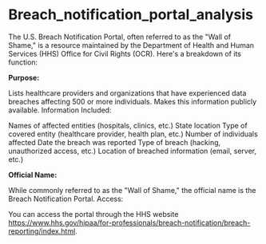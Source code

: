 # Breach_notification_portal_analysis

The U.S. Breach Notification Portal, often referred to as the "Wall of Shame," is a resource maintained by the Department of Health and Human Services (HHS) Office for Civil Rights (OCR). Here's a breakdown of its function:

**Purpose:**

Lists healthcare providers and organizations that have experienced data breaches affecting 500 or more individuals.
Makes this information publicly available.
Information Included:

Names of affected entities (hospitals, clinics, etc.)
State location
Type of covered entity (healthcare provider, health plan, etc.)
Number of individuals affected
Date the breach was reported
Type of breach (hacking, unauthorized access, etc.)
Location of breached information (email, server, etc.)

**Official Name:**

While commonly referred to as the "Wall of Shame," the official name is the Breach Notification Portal.
Access:

You can access the portal through the HHS website https://www.hhs.gov/hipaa/for-professionals/breach-notification/breach-reporting/index.html.
